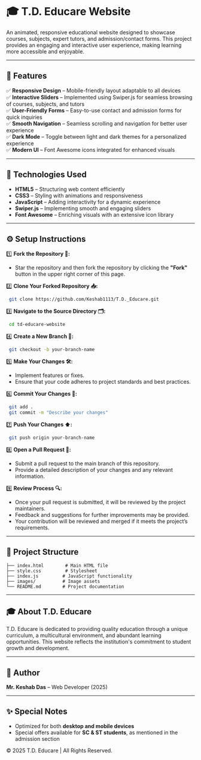 # 🎓 T.D. Educare Website

An animated, responsive educational website designed to showcase courses, subjects, expert tutors, and admission/contact forms. This project provides an engaging and interactive user experience, making learning more accessible and enjoyable.

---

## 🌟 Features

✅ **Responsive Design** – Mobile-friendly layout adaptable to all devices\
✅ **Interactive Sliders** – Implemented using Swiper.js for seamless browsing of courses, subjects, and tutors\
✅ **User-Friendly Forms** – Easy-to-use contact and admission forms for quick inquiries\
✅ **Smooth Navigation** – Seamless scrolling and navigation for better user experience\
✅ **Dark Mode** – Toggle between light and dark themes for a personalized experience\
✅ **Modern UI** – Font Awesome icons integrated for enhanced visuals

---

## 🚀 Technologies Used

- **HTML5** – Structuring web content efficiently
- **CSS3** – Styling with animations and responsiveness
- **JavaScript** – Adding interactivity for a dynamic experience
- **Swiper.js** – Implementing smooth and engaging sliders
- **Font Awesome** – Enriching visuals with an extensive icon library

---

## ⚙️ Setup Instructions

1️⃣ **Fork the Repository 🍴:**
   - Star the repository and then fork the repository by clicking the **"Fork"** button in the upper right corner of this page.

2️⃣ **Clone Your Forked Repository 📥:**

```sh
 git clone https://github.com/Keshab1113/T.D._Educare.git
```

3️⃣ **Navigate to the Source Directory 🗂️:**

```sh
 cd td-educare-website
```

4️⃣ **Create a New Branch 🌿:**

```sh
 git checkout -b your-branch-name
```

5️⃣ **Make Your Changes 🛠️:**
   - Implement features or fixes.
   - Ensure that your code adheres to project standards and best practices.

6️⃣ **Commit Your Changes 💬:**

```sh
 git add .
 git commit -m "Describe your changes"
```

7️⃣ **Push Your Changes ⬆️:**

```sh
 git push origin your-branch-name
```

8️⃣ **Open a Pull Request 📩:**
   - Submit a pull request to the main branch of this repository.
   - Provide a detailed description of your changes and any relevant information.

9️⃣ **Review Process 🔍:**
   - Once your pull request is submitted, it will be reviewed by the project maintainers.
   - Feedback and suggestions for further improvements may be provided.
   - Your contribution will be reviewed and merged if it meets the project’s requirements.

---

## 📂 Project Structure

```
├── index.html        # Main HTML file
├── style.css         # Stylesheet
├── index.js         # JavaScript functionality
├── images/          # Image assets
└── README.md        # Project documentation
```

---

## 🎓 About T.D. Educare

T.D. Educare is dedicated to providing quality education through a unique curriculum, a multicultural environment, and abundant learning opportunities. This website reflects the institution's commitment to student growth and development.

---

## 👤 Author

**Mr. Keshab Das** – Web Developer (2025)

---

## ✨ Special Notes

- Optimized for both **desktop and mobile devices**
- Special offers available for **SC & ST students**, as mentioned in the admission section

© 2025 T.D. Educare | All Rights Reserved.

